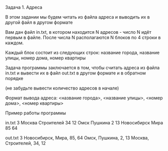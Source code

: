 Задача 1. Адреса

В этом задании мы будем читать из файла адреса и выводить их в другой файл в другом формате

Вам дан файл in.txt, в котором находится N адресов - число N идёт первым в файле. После числа N располагаются N блоков по 4 строки в каждом. 

Каждый блок состоит из следующих строк: название города, название улицы, номер дома, номер квартиры

Задача программы заключается в том, чтобы считать адреса из файла in.txt и вывести их в файл out.txt в другом формате и в обратном порядке 

(не забудьте вывести количество адресов в начале)

Формат вывода адреса: <название города>, <название улицы>, <номер дома>, <номер квартиры>

Пример работы программы

in.txt
3
Москва
Строителей
34
12
Омск
Пушкина
2
13
Новосибирск
Мира
85
64

out.txt
3
Новосибирск, Мира, 85, 64
Омск, Пушкина, 2, 13
Москва, Строителей, 34, 12
